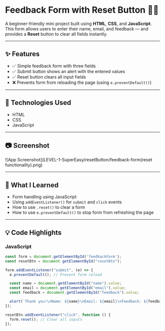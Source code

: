 # Feedback Form with Reset Button 📝🔄

A beginner-friendly mini project built using **HTML**, **CSS**, and **JavaScript**.  
This form allows users to enter their name, email, and feedback — and provides a **Reset** button to clear all fields instantly.

---

## ✨ Features

- ✅ Simple feedback form with three fields
- ✅ Submit button shows an alert with the entered values
- ✅ Reset button clears all input fields
- ❌ Prevents form from reloading the page (using `e.preventDefault()`)

---

## 📁 Technologies Used

- HTML
- CSS
- JavaScript

---

## 📷 Screenshot

![App Screenshot](LEVEL-1-SuperEasy/resetButton/feedback-form(reset functionality).png)  


---

## 🧠 What I Learned

- Form handling using JavaScript
- Using `addEventListener()` for `submit` and `click` events
- How to use `.reset()` to clear a form
- How to use `e.preventDefault()` to stop form from refreshing the page

---

## 💡 Code Highlights

### JavaScript

```js
const form = document.getElementById('feedbackForm');
const resetBtn = document.getElementById("resetBtn");

form.addEventListener("submit", (e) => {
  e.preventDefault(); // Prevent form reload

  const name = document.getElementById("name").value;
  const email = document.getElementById("email").value;
  const feedback = document.getElementById("feedback").value;

  alert(`Thank you!\nName: ${name}\nEmail: ${email}\nFeedback: ${feedback}`);
});

resetBtn.addEventListener("click", function () {
  form.reset(); // Clear all inputs
});
